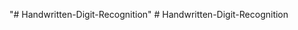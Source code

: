 "# Handwritten-Digit-Recognition" 
#   H a n d w r i t t e n - D i g i t - R e c o g n i t i o n  
 